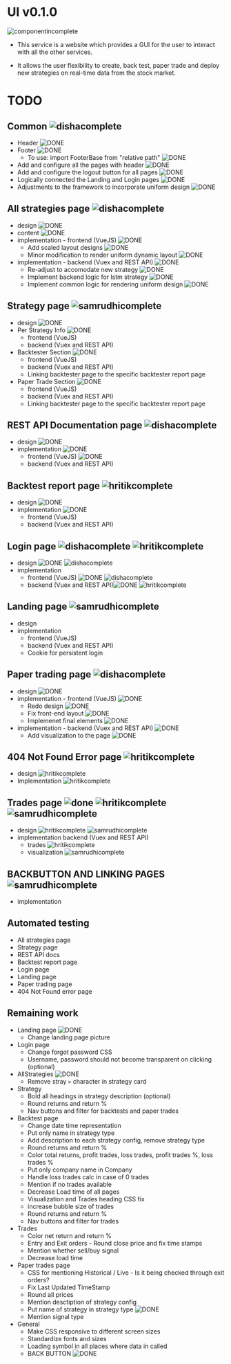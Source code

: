 # UI v0.1.0

![componentincomplete]

- This service is a website which provides a GUI for the user to interact with all the other services.

- It allows the user flexibility to create, back test, paper trade and deploy new strategies on real-time data from the stock market.

# TODO

## Common ![dishacomplete]
- Header ![DONE]
- Footer ![DONE]
  - To use: import FooterBase from "relative path" ![DONE]
- Add and configure all the pages with header ![DONE]
- Add and configure the logout button for all pages ![DONE]
- Logically connected the Landing and Login pages ![DONE]
- Adjustments to the framework to incorporate uniform design ![DONE]
      
## All strategies page ![dishacomplete]
- design ![DONE]
- content ![DONE]
- implementation - frontend (VueJS) ![DONE]
  - Add scaled layout designs ![DONE]
  - Minor modification to render uniform dynamic layout ![DONE]
- implementation - backend (Vuex and REST API) ![DONE]
  - Re-adjust to accomodate new strategy ![DONE]
  - Implement backend logic for lstm strategy ![DONE]
  - Implement common logic for rendering uniform design ![DONE]
  

## Strategy page ![samrudhicomplete]
- design ![DONE]
- Per Strategy Info ![DONE]
  - frontend (VueJS)
  - backend (Vuex and REST API)
- Backtester Section ![DONE]
  - frontend (VueJS)
  - backend (Vuex and REST API)
  - Linking backtester page to the specific backtester report page
- Paper Trade Section ![DONE]
  - frontend (VueJS)
  - backend (Vuex and REST API)
  - Linking backtester page to the specific backtester report page

## REST API Documentation page ![dishacomplete]
- design ![DONE]
- implementation ![DONE]
  - frontend (VueJS) ![DONE]
  - backend (Vuex and REST API)

## Backtest report page ![hritikcomplete]
- design ![DONE]
- implementation ![DONE]
  - frontend (VueJS)
  - backend (Vuex and REST API)

## Login page ![dishacomplete] ![hritikcomplete] 
- design ![DONE] ![dishacomplete]
- implementation
  - frontend (VueJS) ![DONE] ![dishacomplete]
  - backend (Vuex and REST API)![DONE] ![hritikcomplete]

## Landing page ![samrudhicomplete]
- design 
- implementation
  - frontend (VueJS)
  - backend (Vuex and REST API)
  - Cookie for persistent login

## Paper trading page ![dishacomplete]
- design ![DONE]
- implementation - frontend (VueJS) ![DONE]
   - Redo design ![DONE]
   - Fix front-end layout ![DONE]
   - Implemenet final elements ![DONE]
- implementation - backend (Vuex and REST API) ![DONE]
  - Add visualization to the page ![DONE]

## 404 Not Found Error page ![hritikcomplete]
- design ![hritikcomplete]
- Implementation ![hritikcomplete]

## Trades page ![done]  ![hritikcomplete] ![samrudhicomplete]
- design  ![hritikcomplete] ![samrudhicomplete]
- implementation backend (Vuex and REST API)
  - trades ![hritikcomplete]
  - visualization ![samrudhicomplete]

## BACKBUTTON AND LINKING PAGES ![samrudhicomplete]
- implementation

## Automated testing
- All strategies page
- Strategy page
- REST API docs
- Backtest report page
- Login page
- Landing page
- Paper trading page
- 404 Not Found error page

## Remaining work
- Landing page ![DONE]
  - Change landing page picture
- Login page
  - Change forgot password CSS
  - Username, password should not become transparent on clicking (optional)
- AllStrategies ![DONE]
  - Remove stray `>` character in strategy card
- Strategy
  - Bold all headings in strategy description (optional)
  - Round returns and return %
  - Nav buttons and filter for backtests and paper trades
- Backtest page
  - Change date time representation
  - Put only name in strategy type
  - Add description to each strategy config, remove strategy type
  - Round returns and return %
  - Color total returns, profit trades, loss trades, profit trades %, loss trades %
  - Put only company name in Company
  - Handle loss trades calc in case of 0 trades
  - Mention if no trades available
  - Decrease Load time of all pages
  - Visualization and Trades heading CSS fix
  - increase bubble size of trades
  - Round returns and return %
  - Nav buttons and filter for trades
- Trades
  - Color net return and return %
  - Entry and Exit orders - Round close price and fix time stamps
  - Mention whether sell/buy signal
  - Decrease load time
- Paper trades page
  - CSS for mentioning Historical / Live - Is it being checked through exit orders?
  - Fix Last Updated TimeStamp
  - Round all prices
  - Mention desctiption of strategy config
  - Put name of strategy in strategy type ![DONE]
  - Mention signal type
- General
  - Make CSS responsive to different screen sizes
  - Standardize fonts and sizes
  - Loading symbol in all places where data in called
  - BACK BUTTON ![DONE]

[done]: https://img.shields.io/badge/DONE-brightgreen
[incomplete]: https://img.shields.io/badge/INCOMPLETE-red
[varunincomplete]: https://img.shields.io/badge/VARUN-INCOMPLETE-red
[varuncomplete]: https://img.shields.io/badge/VARUN-COMPLETE-brightgreen
[dishaincomplete]: https://img.shields.io/badge/DISHA-INCOMPLETE-red
[dishacomplete]: https://img.shields.io/badge/DISHA-COMPLETE-brightgreen
[samrudhiincomplete]: https://img.shields.io/badge/SAMRUDHI-INCOMPLETE-red
[samrudhicomplete]: https://img.shields.io/badge/SAMRUDHI-COMPLETE-brightgreen
[hritikincomplete]: https://img.shields.io/badge/HRITIK-INCOMPLETE-red
[hritikcomplete]: https://img.shields.io/badge/HRITIK-COMPLETE-brightgreen
[bug]: https://img.shields.io/badge/BUG-red
[bugfixed]: https://img.shields.io/badge/BUG-FIXED-brightgreen
[featureincomplete]: https://img.shields.io/badge/FEATURE-INCOMPLETE-red
[featurecomplete]: https://img.shields.io/badge/FEATURE-COMPLETE-brightgreen
[componentincomplete]: https://img.shields.io/badge/COMPONENT-INCOMPLETE-red
[componentcomplete]: https://img.shields.io/badge/COMPONENT-COMPLETE-brightgreen
[phasecomplete]: https://img.shields.io/badge/PHASE-COMPLETE-brightgreen
[phaseincomplete]: https://img.shields.io/badge/PHASE-INCOMPLETE-red
[meetingincomplete]: https://img.shields.io/badge/MEETING-INCOMPLETE-red
[docincomplete]: https://img.shields.io/badge/DOC-INCOMPLETE-red
[doccomplete]: https://img.shields.io/badge/DOC-COMPLETE-brightgreen
